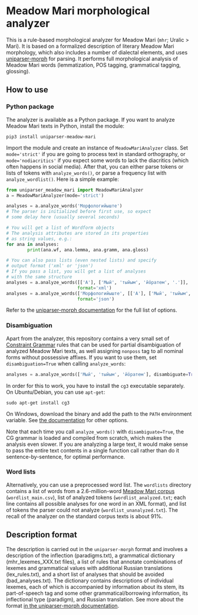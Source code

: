 # Meadow Mari morphological analyzer
This is a rule-based morphological analyzer for Meadow Mari (``mhr``; Uralic > Mari). It is based on a formalized description of literary Meadow Mari morphology, which also includes a number of dialectal elements, and uses [uniparser-morph](https://github.com/timarkh/uniparser-morph) for parsing. It performs full morphological analysis of Meadow Mari words (lemmatization, POS tagging, grammatical tagging, glossing).

## How to use
### Python package
The analyzer is available as a Python package. If you want to analyze Meadow Mari texts in Python, install the module:

```
pip3 install uniparser-meadow-mari
```

Import the module and create an instance of ``MeadowMariAnalyzer`` class. Set ``mode='strict'`` if you are going to process text in standard orthography, or ``mode='nodiacritics'`` if you expect some words to lack the diacritics (which often happens in social media). After that, you can either parse tokens or lists of tokens with ``analyze_words()``, or parse a frequency list with ``analyze_wordlist()``. Here is a simple example:

```python
from uniparser_meadow_mari import MeadowMariAnalyzer
a = MeadowMariAnalyzer(mode='strict')

analyses = a.analyze_words('Морфологийыште')
# The parser is initialized before first use, so expect
# some delay here (usually several seconds)

# You will get a list of Wordform objects
# The analysis attributes are stored in its properties
# as string values, e.g.:
for ana in analyses:
        print(ana.wf, ana.lemma, ana.gramm, ana.gloss)

# You can also pass lists (even nested lists) and specify
# output format ('xml' or 'json')
# If you pass a list, you will get a list of analyses
# with the same structure
analyses = a.analyze_words([['А'], ['Мый', 'тыйым', 'йӧратем', '.']],
	                       format='xml')
analyses = a.analyze_words(['Морфологийыште', [['А'], ['Мый', 'тыйым', 'йӧратем', '.']]],
	                       format='json')
```

Refer to the [uniparser-morph documentation](https://uniparser-morph.readthedocs.io/en/latest/) for the full list of options.

### Disambiguation
Apart from the analyzer, this repository contains a very small set of [Constraint Grammar](https://visl.sdu.dk/constraint_grammar.html) rules that can be used for partial disambiguation of analyzed Meadow Mari texts, as well assigning ``nonposs`` tag to all nominal forms without possessive affixes. If you want to use them, set ``disambiguation=True`` when calling ``analyze_words``:

```python
analyses = a.analyze_words(['Мый', 'тыйым', 'йӧратем'], disambiguate=True)
```

In order for this to work, you have to install the ``cg3`` executable separately. On Ubuntu/Debian, you can use ``apt-get``:

```
sudo apt-get install cg3
```

On Windows, download the binary and add the path to the ``PATH`` environment variable. See [the documentation](https://visl.sdu.dk/cg3/single/#installation) for other options.

Note that each time you call ``analyze_words()`` with ``disambiguate=True``, the CG grammar is loaded and compiled from scratch, which makes the analysis even slower. If you are analyzing a large text, it would make sense to pass the entire text contents in a single function call rather than do it sentence-by-sentence, for optimal performance.

### Word lists
Alternatively, you can use a preprocessed word list. The ``wordlists`` directory contains a list of words from a 2.6-million-word [Meadow Mari corpus](http://meadow-mari.web-corpora.net/) (``wordlist_main.csv``), list of analyzed tokens (``wordlist_analyzed.txt``; each line contains all possible analyses for one word in an XML format), and list of tokens the parser could not analyze (``wordlist_unanalyzed.txt``). The recall of the analyzer on the standard corpus texts is about 91%.

## Description format
The description is carried out in the ``uniparser-morph`` format and involves a description of the inflection (paradigms.txt), a grammatical dictionary (mhr_lexemes_XXX.txt files), a list of rules that annotate combinations of lexemes and grammatical values with additional Russian translations (lex_rules.txt), and a short list of analyses that should be avoided (bad_analyses.txt). The dictionary contains descriptions of individual lexemes, each of which is accompanied by information about its stem, its part-of-speech tag and some other grammatical/borrowing information, its inflectional type (paradigm), and Russian translation. See more about the format [in the uniparser-morph documentation](https://uniparser-morph.readthedocs.io/en/latest/format.html).

